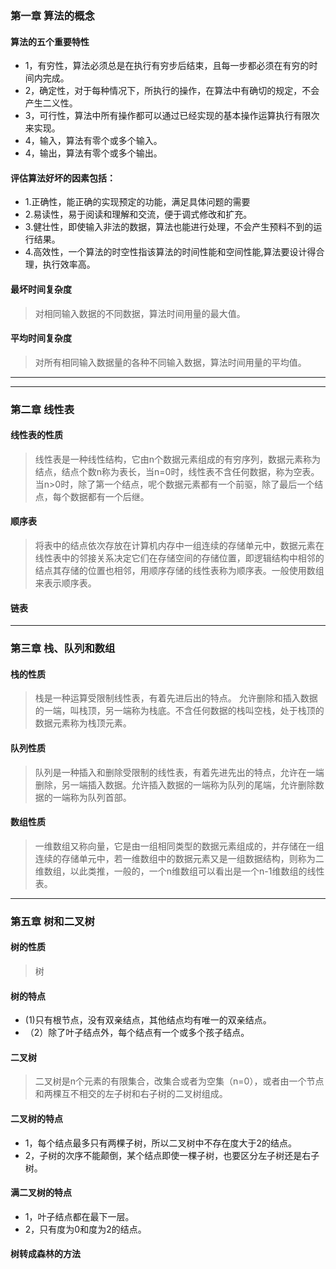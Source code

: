 <!--
 * @Author: zhangkangbin
 * @Date: 2022-11-06 11:41:46
 * @LastEditors: zhangkangbin
 * @LastEditTime: 2022-11-11 15:20:58
 * @FilePath: \C_Study\2outline\concept.md
 * @Description: 
-->
### 第一章 算法的概念
#### 算法的五个重要特性
- 1，有穷性，算法必须总是在执行有穷步后结束，且每一步都必须在有穷的时间内完成。
- 2，确定性，对于每种情况下，所执行的操作，在算法中有确切的规定，不会产生二义性。
- 3，可行性，算法中所有操作都可以通过已经实现的基本操作运算执行有限次来实现。
- 4，输入，算法有零个或多个输入。
- 4，输出，算法有零个或多个输出。

#### 评估算法好坏的因素包括：

- 1.正确性，能正确的实现预定的功能，满足具体问题的需要
- 2.易读性，易于阅读和理解和交流，便于调式修改和扩充。
- 3.健壮性，即使输入非法的数据，算法也能进行处理，不会产生预料不到的运行结果。
- 4.高效性，一个算法的时空性指该算法的时间性能和空间性能,算法要设计得合理，执行效率高。

#### 最坏时间复杂度
>对相同输入数据的不同数据，算法时间用量的最大值。

#### 平均时间复杂度
> 对所有相同输入数据量的各种不同输入数据，算法时间用量的平均值。



--------------------------------------------------------------------------
--------------------------------------------------------------------------



### 第二章 线性表

#### 线性表的性质
>线性表是一种线性结构，它由n个数据元素组成的有穷序列，数据元素称为结点，结点个数n称为表长，当n=0时，线性表不含任何数据，称为空表。当n>0时，除了第一个结点，呢个数据元素都有一个前驱，除了最后一个结点，每个数据都有一个后继。


#### 顺序表

>将表中的结点依次存放在计算机内存中一组连续的存储单元中，数据元素在线性表中的邻接关系决定它们在存储空间的存储位置，即逻辑结构中相邻的结点其存储的位置也相邻，用顺序存储的线性表称为顺序表。一般使用数组来表示顺序表。




#### 链表



--------------------------------------------------------------------------


### 第三章 栈、队列和数组

#### 栈的性质
>栈是一种运算受限制线性表，有着先进后出的特点。
允许删除和插入数据的一端，叫栈顶，另一端称为栈底。不含任何数据的栈叫空栈，处于栈顶的数据元素称为栈顶元素。

#### 队列性质

>队列是一种插入和删除受限制的线性表，有着先进先出的特点，允许在一端删除，另一端插入数据。允许插入数据的一端称为队列的尾端，允许删除数据的一端称为队列首部。


#### 数组性质

>一维数组又称向量，它是由一组相同类型的数据元素组成的，并存储在一组连续的存储单元中，若一维数组中的数据元素又是一组数据结构，则称为二维数组，以此类推，一般的，一个n维数组可以看出是一个n-1维数组的线性表。





--------------------------------------------------------------------------



### 第五章 树和二叉树

#### 树的性质
>树

#### 树的特点
-  (1)只有根节点，没有双亲结点，其他结点均有唯一的双亲结点。
- （2）除了叶子结点外，每个结点有一个或多个孩子结点。


#### 二叉树
>二叉树是n个元素的有限集合，改集合或者为空集（n=0），或者由一个节点和两棵互不相交的左子树和右子树的二叉树组成。

#### 二叉树的特点
- 1，每个结点最多只有两棵子树，所以二叉树中不存在度大于2的结点。
- 2，子树的次序不能颠倒，某个结点即使一棵子树，也要区分左子树还是右子树。


#### 满二叉树的特点
- 1，叶子结点都在最下一层。
- 2，只有度为0和度为2的结点。


#### 树转成森林的方法



